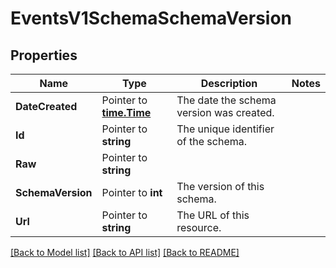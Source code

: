 # EventsV1SchemaSchemaVersion

## Properties

Name | Type | Description | Notes
------------ | ------------- | ------------- | -------------
**DateCreated** | Pointer to [**time.Time**](time.Time.md) | The date the schema version was created. |
**Id** | Pointer to **string** | The unique identifier of the schema. |
**Raw** | Pointer to **string** |  |
**SchemaVersion** | Pointer to **int** | The version of this schema. |
**Url** | Pointer to **string** | The URL of this resource. |

[[Back to Model list]](../README.md#documentation-for-models) [[Back to API list]](../README.md#documentation-for-api-endpoints) [[Back to README]](../README.md)


